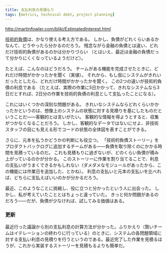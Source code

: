```yaml
---
title: 支払利息の見積もり
tags: [metrics, technical debt, project planning]
---
```



http://martinfowler.com/bliki/EstimatedInterest.html



[技術的負債](/TechnicalDebt)は、かなり使える考え方である。
しかし、負債がどれくらいあるかなんて、どうやったら分かるのだろう。
残念ながら金融の負債とは違い、どれだけ技術的負債があるのかは分かりづらい
（とはいえ、最近は金融の負債だって分かりにくくなっているようだけど）。



たとえば、こんなのはどうだろう。
チームがある機能を完成させたときに、どれだけ時間がかかったかを聞く（実値）。
それから、もし仮にシステムがきれいだったとしたら、どれだけ時間がかかったかを聞く。
この2つの違いが技術的負債の利息である
（たとえば、実際の作業に5日かかって、きれなシステムなら3日だとすれば、2日分の作業を技術的負債の利息として支払ったことになる）。



これにはいくつかの深刻な問題がある。
きれいなシステムならどれくらいかかったかというのは、想像上のシステムの状態に対する見積りを基にしたものだということだ——客観的とは言いがたい。
客観的な情報を得ようとすると、収集がつかなくなることだろう。
しかし、客観的なデータではないにせよ、非技術スタッフの目にも見える形でコードの状態の全体図を表すことができる。



さらに、元本を払うかどうかの判断にも役立つ。
「技術的負債ストーリー」をプロダクトバックログに追加するチームがある——負債を取り除くのにかかる時間を見積っているのだ。
これも見積もりに過ぎないが、どのくらい負債が積み上がっているのかが分かる。
このストーリーに作業を割り当てることで、利息の支払いがうまくできるかもしれない（ダメダメなモジュールがあったから、この機能には作業日を追加した、とかね）。
利息の支払いと元本の支払いを比べれば、どちらに支払えばいいのかが分かるだろう。



最近、このようなことに挑戦し、役に立つと分かったという人に出会った。
しかし、私が考えていたこととはちょっと違っていた。
きっと何か問題があるのだろう——だが、負債が少なければ、試してみる価値はある。




### 更新

最近行った議論から別の支払利息の計算方法が分かった。ふりかえり（賢いチームはイテレーションの終わりに行っている）のときに、システムの各問題領域に対する支払い利息の見積りを行うというのである。最近完了した作業を見積るほうが、これから実装するストーリーを見積もるよりも簡単だ。
